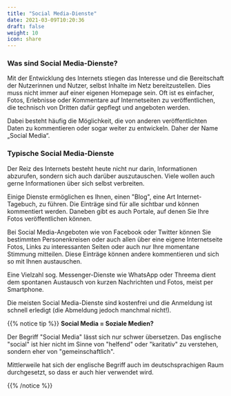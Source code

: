 ```yaml
---
title: "Social Media-Dienste"
date: 2021-03-09T10:20:36
draft: false
weight: 10
icon: share
---
```


### Was sind Social Media-Dienste?

Mit der Entwicklung des Internets stiegen das Interesse und die Bereitschaft der Nutzerinnen und Nutzer, selbst Inhalte im Netz bereitzustellen. Dies muss nicht immer auf einer eigenen Homepage sein. Oft ist es einfacher, Fotos, Erlebnisse oder Kommentare auf Internetseiten zu veröffentlichen, die technisch von Dritten dafür gepflegt und angeboten werden.

Dabei besteht häufig die Möglichkeit, die von anderen veröffentlichten Daten zu kommentieren oder sogar weiter zu entwickeln. Daher der Name „Social Media“.

### Typische Social Media-Dienste

Der Reiz des Internets besteht heute nicht nur darin, Informationen abzurufen, sondern sich auch darüber auszutauschen. Viele wollen auch gerne Informationen über sich selbst verbreiten.

Einige Dienste ermöglichen es Ihnen, einen "Blog", eine Art Internet-Tagebuch, zu führen. Die Einträge sind für alle sichtbar und können kommentiert werden. Daneben gibt es auch Portale, auf denen Sie Ihre Fotos veröffentlichen können.

Bei Social Media-Angeboten wie von Facebook oder Twitter können Sie bestimmten Personenkreisen oder auch allen über eine eigene Internetseite Fotos, Links zu interessanten Seiten oder auch nur Ihre momentane Stimmung mitteilen. Diese Einträge können andere kommentieren und sich so mit Ihnen austauschen.

Eine Vielzahl sog. Messenger-Dienste wie WhatsApp oder Threema dient dem spontanen Austausch von kurzen Nachrichten und Fotos, meist per Smartphone.

Die meisten Social Media-Dienste sind kostenfrei und die Anmeldung ist schnell erledigt (die Abmeldung jedoch manchmal nicht!).

{{% notice tip %}}
**Social Media = Soziale Medien?**

Der Begriff "Social Media" lässt sich nur schwer übersetzen. Das englische "social" ist hier nicht im Sinne von "helfend" oder "karitativ" zu verstehen, sondern eher von "gemeinschaftlich".

Mittlerweile hat sich der englische Begriff auch im deutschsprachigen Raum durchgesetzt, so dass er auch hier verwendet wird.

{{% /notice %}}